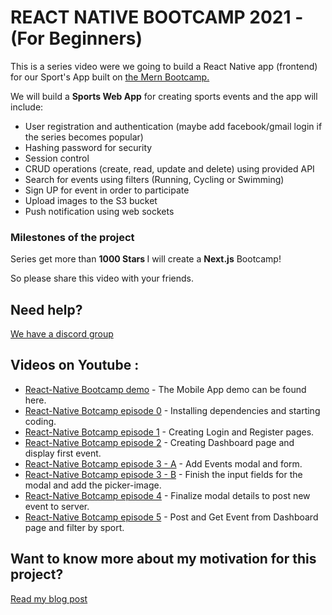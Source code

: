 # REACT NATIVE BOOTCAMP 2021 - (For Beginners) 

This is a series video were we going to build a React Native app (frontend) for our Sport's App built on [the Mern Bootcamp.]('https://github.com/jeanrauwers/mern-course-bootcamp')

We will build a <strong>Sports Web App</strong> for creating sports events and the app will include:

* User registration and authentication (maybe add facebook/gmail login if the series becomes popular) 
* Hashing password for security 
* Session control
* CRUD operations (create, read, update and delete) using provided API
* Search for events using filters (Running, Cycling or Swimming) 
* Sign UP for event in order to participate
* Upload images to the S3 bucket
* Push notification using web sockets 

### Milestones of the project

Series get more than <strong>1000 Stars </strong> I will create a <strong>Next.js</strong> Bootcamp!<br />

So please share this video with your friends.

## Need help?
[We have a discord group](https://discord.gg/7bsz7U5)

## Videos on Youtube :

* [React-Native Bootcamp demo](https://youtu.be/Dnrc8W4jb-E) - The Mobile App demo can be found here.
* [React-Native Botcamp episode 0](https://youtu.be/s1Y3HkVh4lk) - Installing dependencies and starting coding.
* [React-Native Botcamp episode 1](https://youtu.be/Eg_W_TRkAeQ) - Creating Login and Register pages.
* [React-Native Botcamp episode 2](https://youtu.be/ZoX3otWqM-Y) - Creating Dashboard page and display first event.
* [React-Native Botcamp episode 3 - A](https://youtu.be/IdKzvEH4Znk) - Add Events modal and form.
* [React-Native Botcamp episode 3 - B](https://youtu.be/j7Pfss5rr8w) - Finish the input fields for the modal and add the picker-image.
* [React-Native Botcamp episode 4](https://youtu.be/DfM8ego4rlU) - Finalize modal details to post new event to server.
* [React-Native Botcamp episode 5](https://youtu.be/QEwZlVBlhuQ) - Post and Get Event from Dashboard page and filter by sport.



## Want to know more about my motivation for this project?
[Read my blog post](http://italktech.io/mern-coding-bootcamp/)
